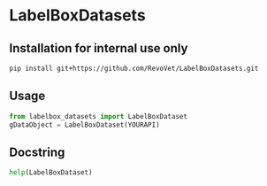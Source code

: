 # LabelBoxDatasets

## Installation for internal use only

```bash
pip install git+https://github.com/RevoVet/LabelBoxDatasets.git
```

## Usage

```python
from labelbox_datasets import LabelBoxDataset
gDataObject = LabelBoxDataset(YOURAPI)
```

## Docstring

```python
help(LabelBoxDataset)
```
